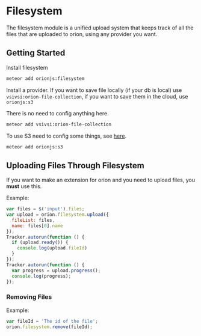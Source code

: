 # Filesystem

The filesystem module is a unified upload system that keeps track
of all the files that are uploaded to orion, using any provider
you want.

## Getting Started

Install filesystem

```sh
meteor add orionjs:filesystem
```

Install a provider.
If you want to save file locally (if your db is local) use ```vsivsi:orion-file-collection```, if you want to save them in the cloud, use ```orionjs:s3``` 

There is no need to config anything here.

```sh
meteor add vsivsi:orion-file-collection
```

To use S3 need to config some things, see [here](https://github.com/Lepozepo/S3/#create-your-amazon-s3).

```sh
meteor add orionjs:s3
```

## Uploading Files Through Filesystem

If you want to make an extension for orion and
you need to upload files, you **must** use this.

Example:

```js
var files = $('input').files;
var upload = orion.filesystem.upload({
  fileList: files,
  name: files[0].name
});
Tracker.autorun(function () {
  if (upload.ready()) {
    console.log(upload.fileId)
  }
});
Tracker.autorun(function () {
  var progress = upload.progress();
  console.log(progress);
});
```

### Removing Files

Example:

```js
var fileId = 'The id of the file';
orion.filesystem.remove(fileId);
```
